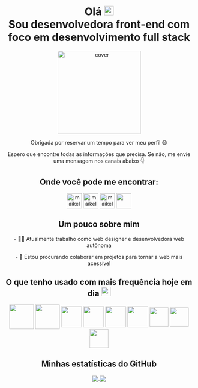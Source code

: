 <h1 align='center'> Olá <img src = "https://raw.githubusercontent.com/MartinHeinz/MartinHeinz/master/wave.gif" width = 25px> <br /> 
Sou desenvolvedora front-end com foco em desenvolvimento full stack</h1>

<div align="center">
<img width="221px" height = "221px" src="https://maikelensalles.site/images/maikelensallesdev.png" alt="cover" />
</div>


<p align="center">Obrigada por reservar um tempo para ver meu perfil 😄</p>

<p align="center">Espero que encontre todas as informações que precisa. Se não, me envie uma mensagem nos canais abaixo 👇</p>

<h2 align="center">Onde você pode me encontrar:</h2>
<p align="center">
<a href="https://www.linkedin.com/in/maikelen-salles" target="blank"><img align="center" src="https://maikelensalles.site/images/linkedin%20(1).png" alt="maikelen-salles" height="40" width="40" /></a>
<a href="https://api.whatsapp.com/send?phone=5551980418444&text=Ol%C3%A1%20Maikelen" target="blank"><img align="center" src="https://maikelensalles.site/images/icone-Whatsapp.png" alt="maikelen-salles" height="40" width="40" /></a>
<a href="https://instagram.com/maikelensalles" target="blank"><img align="center" src="https://maikelensalles.site/images/instagram.png" alt="maikelensalles" height="40" width="40" /></a>
<a href='https://maikelensalles-tech.web.app/'> <img width = '40px' align= 'center' src="https://maikelensalles.site/images/web.png"/></a>

</p>

<h2 align="center">Um pouco sobre mim</h2>

<p align="center">- 👩‍💻 Atualmente trabalho como web designer e desenvolvedora web autônoma</p>

<p align="center">- 🤝 Estou procurando colaborar em projetos para tornar a web mais acessível</p>





<h2 align='center'> O que tenho usado com mais frequência hoje em dia <img src = "https://media2.giphy.com/media/QssGEmpkyEOhBCb7e1/giphy.gif?cid=ecf05e47a0n3gi1bfqntqmob8g9aid1oyj2wr3ds3mg700bl&rid=giphy.gif" width = 25px> </h2>
<p align = 'center'>
<img width ='65px' align='center' src ='https://cdn.pixabay.com/photo/2017/08/05/11/16/logo-2582748_960_720.png'>
<img width ='65px' align='center' src ='https://cdn.pixabay.com/photo/2017/08/05/11/16/logo-2582747_960_720.png'>
<img width ='55px' align='center' src ='https://raw.githubusercontent.com/rahulbanerjee26/githubAboutMeGenerator/main/icons/javascript.svg'>
<img width ='55px' align='center' src ='https://maikelensalles.site/images/react.png'>
<img width ='55px' align='center' src ='https://maikelensalles.site/images/Sass.png'>
<img width ='55px' align='center' src ='https://maikelensalles.site/images/typescript.png'>
<img width ='50px' align='center' src ='https://raw.githubusercontent.com/rahulbanerjee26/githubAboutMeGenerator/main/icons/nodejs.svg'>
<img width ='50px' align='center' src ='https://raw.githubusercontent.com/rahulbanerjee26/githubAboutMeGenerator/main/icons/git.svg'>
<img width ='50px' align='center' src ='https://raw.githubusercontent.com/rahulbanerjee26/githubAboutMeGenerator/main/icons/figma.svg'>

<br>
</p>

<h2 align="center"> Minhas estatísticas do GitHub </h2>

<div align="center">
  <a href="https://github.com/anuraghazra/github-readme-stats">
    <img align="center" src="https://github-readme-stats.vercel.app/api?username=maikelensalles&count_private=true&show_icons=true&theme=radical" />
  </a>

  <a href="https://github.com/anuraghazra/convoychat">
    <img align="center" src="https://github-readme-stats.vercel.app/api/top-langs/?username=maikelensalles&layout=compact&langs_count=8&theme=radical" />
  </a>
</div>

